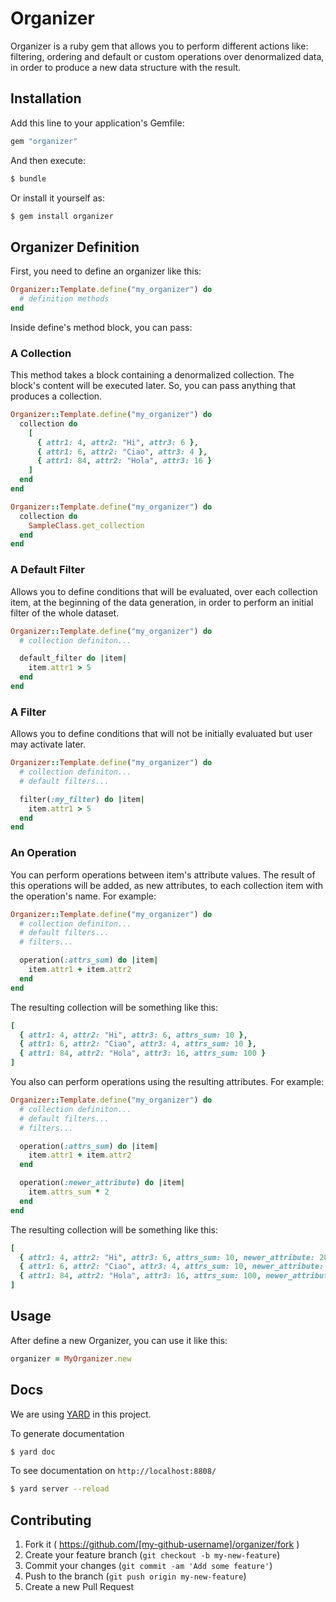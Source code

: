 # Organizer

Organizer is a ruby gem that allows you to perform different actions like: filtering, ordering and default or custom operations over denormalized data, in order to produce a new data structure with the result.

## Installation

Add this line to your application's Gemfile:

```ruby
gem "organizer"
```

And then execute:

```bash
$ bundle
```

Or install it yourself as:

```bash
$ gem install organizer
```

## Organizer Definition

First, you need to define an organizer like this:

```ruby
Organizer::Template.define("my_organizer") do
  # definition methods
end
```

Inside define's method block, you can pass:

### A Collection

This method takes a block containing a denormalized collection. The block's content will be executed later. So, you can pass anything that produces a collection.

```ruby
Organizer::Template.define("my_organizer") do
  collection do
    [
      { attr1: 4, attr2: "Hi", attr3: 6 },
      { attr1: 6, attr2: "Ciao", attr3: 4 },
      { attr1: 84, attr2: "Hola", attr3: 16 }
    ]
  end
end
```

```ruby
Organizer::Template.define("my_organizer") do
  collection do
    SampleClass.get_collection
  end
end
```

### A Default Filter

Allows you to define conditions that will be evaluated, over each collection item, at the beginning of the data generation, in order to perform an initial filter of the whole dataset.

```ruby
Organizer::Template.define("my_organizer") do
  # collection definiton...

  default_filter do |item|
    item.attr1 > 5
  end
end
```

### A Filter

Allows you to define conditions that will not be initially evaluated but user may activate later.

```ruby
Organizer::Template.define("my_organizer") do
  # collection definiton...
  # default filters...

  filter(:my_filter) do |item|
    item.attr1 > 5
  end
end
```

### An Operation

You can perform operations between item's attribute values. The result of this operations will be added, as new attributes, to each collection item with the operation's name. For example:

```ruby
Organizer::Template.define("my_organizer") do
  # collection definiton...
  # default filters...
  # filters...

  operation(:attrs_sum) do |item|
    item.attr1 + item.attr2
  end
end
```

The resulting collection will be something like this:

```ruby
[
  { attr1: 4, attr2: "Hi", attr3: 6, attrs_sum: 10 },
  { attr1: 6, attr2: "Ciao", attr3: 4, attrs_sum: 10 },
  { attr1: 84, attr2: "Hola", attr3: 16, attrs_sum: 100 }
]
```

You also can perform operations using the resulting attributes. For example:

```ruby
Organizer::Template.define("my_organizer") do
  # collection definiton...
  # default filters...
  # filters...

  operation(:attrs_sum) do |item|
    item.attr1 + item.attr2
  end

  operation(:newer_attribute) do |item|
    item.attrs_sum * 2
  end
end
```

The resulting collection will be something like this:

```ruby
[
  { attr1: 4, attr2: "Hi", attr3: 6, attrs_sum: 10, newer_attribute: 20 },
  { attr1: 6, attr2: "Ciao", attr3: 4, attrs_sum: 10, newer_attribute: 20 },
  { attr1: 84, attr2: "Hola", attr3: 16, attrs_sum: 100, newer_attribute: 200 }
]
```

## Usage

After define a new Organizer, you can use it like this:

```ruby
organizer = MyOrganizer.new
```

## Docs

We are using [YARD](http://yardoc.org/) in this project.

To generate documentation

```bash
$ yard doc
```

To see documentation on `http://localhost:8808/`

```bash
$ yard server --reload
```

## Contributing

1. Fork it ( https://github.com/[my-github-username]/organizer/fork )
2. Create your feature branch (`git checkout -b my-new-feature`)
3. Commit your changes (`git commit -am 'Add some feature'`)
4. Push to the branch (`git push origin my-new-feature`)
5. Create a new Pull Request
